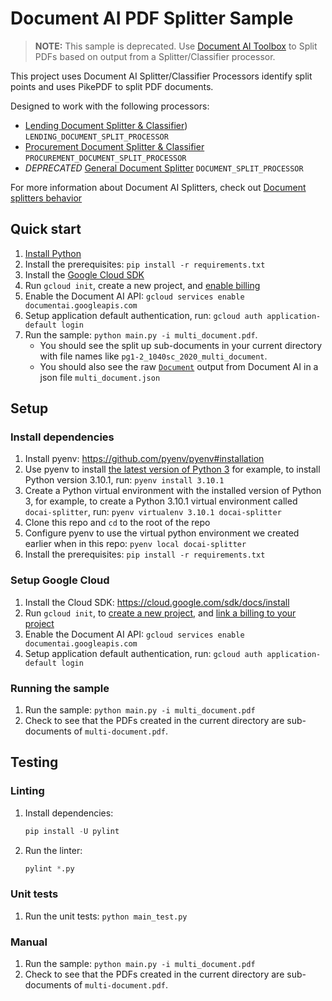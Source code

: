 # Document AI PDF Splitter Sample

> **NOTE:** This sample is deprecated. Use [Document AI Toolbox](https://cloud.google.com/document-ai/docs/samples/documentai-toolbox-split-pdf) to Split PDFs based on output from a Splitter/Classifier processor.

This project uses Document AI Splitter/Classifier Processors identify split points and uses PikePDF to split PDF documents.

Designed to work with the following processors:

- [Lending Document Splitter & Classifier](https://cloud.google.com/document-ai/docs/processors-list#processor_lending-splitter-classifier)) `LENDING_DOCUMENT_SPLIT_PROCESSOR`
- [Procurement Document Splitter & Classifier](https://cloud.google.com/document-ai/docs/processors-list#processor_procurement-document-splitter) `PROCUREMENT_DOCUMENT_SPLIT_PROCESSOR`
- *DEPRECATED* [General Document Splitter](https://cloud.google.com/document-ai/docs/processors-list#processor_doc-splitter) `DOCUMENT_SPLIT_PROCESSOR`

For more information about Document AI Splitters, check out [Document splitters behavior](https://cloud.google.com/document-ai/docs/splitters)

## Quick start

1. [Install Python](https://www.python.org/downloads/)
1. Install the prerequisites: `pip install -r requirements.txt`
1. Install the [Google Cloud SDK](https://cloud.google.com/sdk/docs/install)
1. Run `gcloud init`, create a new project, and
    [enable billing](https://cloud.google.com/billing/docs/how-to/modify-project#enable_billing_for_a_project)
1. Enable the Document AI API: `gcloud services enable documentai.googleapis.com`
1. Setup application default authentication, run: `gcloud auth application-default login`
1. Run the sample: `python main.py -i multi_document.pdf`.
    - You should see the split up sub-documents in your current directory with file
    names like `pg1-2_1040sc_2020_multi_document`.
    - You should also see the raw [`Document`](https://cloud.google.com/document-ai/docs/reference/rest/v1/Document) output from Document AI in a json file `multi_document.json`

## Setup

### Install dependencies

1. Install pyenv: https://github.com/pyenv/pyenv#installation
1. Use pyenv to install
    [the latest version of Python 3](https://www.python.org/downloads/) for
    example, to install Python version 3.10.1, run: `pyenv install 3.10.1`
1. Create a Python virtual environment with the installed version of Python 3,
    for example, to create a Python 3.10.1 virtual environment called
    `docai-splitter`, run: `pyenv virtualenv 3.10.1 docai-splitter`
1. Clone this repo and `cd` to the root of the repo
1. Configure pyenv to use the virtual python environment we created earlier
    when in this repo: `pyenv local docai-splitter`
1. Install the prerequisites: `pip install -r requirements.txt`

### Setup Google Cloud

1. Install the Cloud SDK: https://cloud.google.com/sdk/docs/install
1. Run `gcloud init`, to
    [create a new project](https://cloud.google.com/resource-manager/docs/creating-managing-projects#creating_a_project),
    and
    [link a billing to your project](https://cloud.google.com/sdk/gcloud/reference/billing)
1. Enable the Document AI API: `gcloud services enable documentai.googleapis.com`
1. Setup application default authentication, run: `gcloud auth application-default login`

### Running the sample

1. Run the sample: `python main.py -i multi_document.pdf`
1. Check to see that the PDFs created in the current directory are
    sub-documents of `multi-document.pdf`.

## Testing

### Linting

1. Install dependencies:

    ```py
    pip install -U pylint
    ```

1. Run the linter:

    ```py
    pylint *.py
    ```

### Unit tests

1. Run the unit tests: `python main_test.py`

### Manual

1. Run the sample: `python main.py -i multi_document.pdf`
1. Check to see that the PDFs created in the current directory are
    sub-documents of `multi-document.pdf`.

